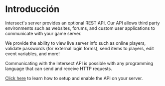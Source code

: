 # Introducción

Intersect's server provides an optional REST API.   Our API allows third party environments such as websites, forums, and custom user applications to communicate with your game server.

We provide the ability to view live server info such as online players, validate passwords (for external login forms), send items to players, edit event variables, and more!

Communicating with the Intersect API is possible with any programming language that can send and receive HTTP requests.

[Click here](introduction/setup.md) to learn how to setup and enable the API on your server.
